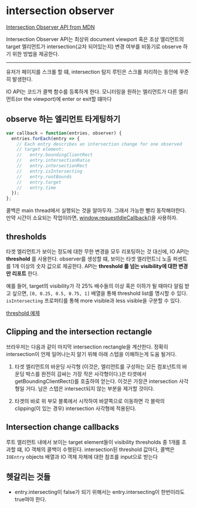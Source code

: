 # intersection observer

[Intersection Observer API from MDN](https://developer.mozilla.org/en-US/docs/Web/API/Intersection_Observer_API)

Intersection Observer API는 최상위 document viewport 혹은 조상 엘리먼트의 target 엘리먼트가 intersection(교차 되어있는지) 변경 여부를 비동기로 observe 하기 위한 방법을 제공한다.

---

유저가 페이지를 스크롤 할 떄, intersection 탐지 루틴은 스크롤 처리하는 동안에 꾸준히 발생한다.

IO API는 코드가 콜백 함수를 등록하게 한다. 모니터링을 원하는 엘리먼트가 다른 엘리먼트(or the viewport)에 enter or exit할 떄마다

## observe 하는 엘리먼트 타게팅하기

```js
var callback = function(entries, observer) {
  entries.forEach(entry => {
    // Each entry describes an intersection change for one observed
    // target element:
    //   entry.boundingClientRect
    //   entry.intersectionRatio
    //   entry.intersectionRect
    //   entry.isIntersecting
    //   entry.rootBounds
    //   entry.target
    //   entry.time
  });
};
```

콜백은 main thread에서 실행되는 것을 알아두자. 그래서 가능한 빨리 동작해야한다. 만약 시간이 소요되는 작업이라면, [window.requestIdleCallback()](https://developer.mozilla.org/en-US/docs/Web/API/Window/requestIdleCallback)을 사용하자.

## thresholds

타겟 엘리먼트가 보이는 정도에 대한 무한 변경을 모두 리포팅하는 것 대신에, IO API는 **threshold** 를 사용한다. observer를 생성할 떄, 보이는 타겟 엘리먼트늬 노출 퍼센트를 1개 이상의 숫자 값으로 제공한다. API는 **threshold 를 넘는 visibility에 대한 변경만 리포트** 한다.

예를 들어, target의 visibility가 각 25% 배수들의 이상 혹은 이하가 될 때마다 알림 받고 싶으면, `[0, 0.25, 0.5, 0.75, 1]` 배열을 통해 threshold list를 명시할 수 있다. `isIntersecting` 프로퍼티를 통해 more visible과 less visible을 구분할 수 있다.

[threshold 예제](https://codepen.io/pen/?&editable=true)

## Clipping and the intersection rectangle

브라우저는 다음과 같이 마지막 intersection rectangle을 계산한다. 정확히 intersection이 언제 일어나는지 알기 위해 아래 스텝을 이해하는게 도움 될거다.

1. 타겟 엘리먼트의 바운딩 사각형 (이것은, 엘리먼트를 구성하는 모든 컴포넌트의 바운딩 박스를 완전히 감싸는 가장 작은 사각형이다.)은 타겟에서 getBoundingClientRect()를 호출하여 얻는다. 이것은 가장큰 intersection 사각형일 거다. 남은 스텝은 intersect되지 않는 부분을 제거할 것이다.

2. 타겟의 바로 위 부모 블록에서 시작하여 바깥쪽으로 이동하면 각 블락의 clipping(이 있는 경우) intersection 사각형에 적용된다.

## Intersection change callbacks

루트 엘리먼트 내에서 보이는 target element들이 visibility thresholds 중 1개를 초과할 떄, IO 객체의 콜백이 수행된다. intersection된 threshold 값마다, 콜백은 `IOEntry` objects 배열과 IO 객체 자체에 대한 참조를 input으로 받는다

## 헷갈리는 것들

- entry.intersecting이 false가 되기 위해서는 entry.intersecting이 한번이라도 true여야 한다.
